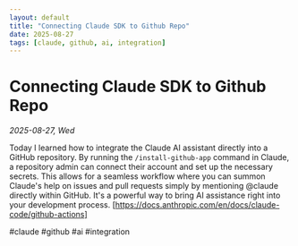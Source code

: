 ```yaml
---
layout: default
title: "Connecting Claude SDK to Github Repo"
date: 2025-08-27
tags: [claude, github, ai, integration]
---
```


# Connecting Claude SDK to Github Repo

*2025-08-27, Wed*

Today I learned how to integrate the Claude AI assistant directly into a GitHub repository. By running the `/install-github-app` command in Claude, a repository admin can connect their account and set up the necessary secrets. This allows for a seamless workflow where you can summon Claude's help on issues and pull requests simply by mentioning @claude directly within GitHub. It's a powerful way to bring AI assistance right into your development process.
[https://docs.anthropic.com/en/docs/claude-code/github-actions]

#claude #github #ai #integration